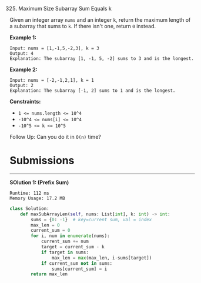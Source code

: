 325. Maximum Size Subarray Sum Equals k

Given an integer array `nums` and an integer `k`, return the maximum length of a subarray that sums to `k`. If there isn't one, return `0` instead.

 

**Example 1:**
```
Input: nums = [1,-1,5,-2,3], k = 3
Output: 4
Explanation: The subarray [1, -1, 5, -2] sums to 3 and is the longest.
```

**Example 2:**
```
Input: nums = [-2,-1,2,1], k = 1
Output: 2
Explanation: The subarray [-1, 2] sums to 1 and is the longest.
```

**Constraints:**

* `1 <= nums.length <= 10^4`
* `-10^4 <= nums[i] <= 10^4`
* `-10^5 <= k <= 10^5`
 

Follow Up: Can you do it in `O(n)` time?

# Submissions
---
**SOlution 1: (Prefix Sum)**
```
Runtime: 112 ms
Memory Usage: 17.2 MB
```
```python
class Solution:
    def maxSubArrayLen(self, nums: List[int], k: int) -> int:
        sums = {0: -1}  # key=current sum, val = index
        max_len = 0
        current_sum = 0
        for i, num in enumerate(nums):
            current_sum += num
            target = current_sum - k
            if target in sums:
                max_len = max(max_len, i-sums[target])
            if current_sum not in sums:
                sums[current_sum] = i
        return max_len
```